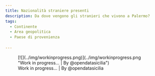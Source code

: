 ```yaml
---
title: Nazionalità straniere presenti
description: Da dove vengono gli stranieri che vivono a Palermo?
tags:
  - Continente
  - Area geopolitica
  - Paese di provenienza
  
---
```



<figure markdown>
[![](../img/workinprogress.png)](../img/workinprogress.png "Work in progress... | By @opendatasicilia")
  <figcaption>Work in progress... | By @opendatasicilia</figcaption>
</figure>